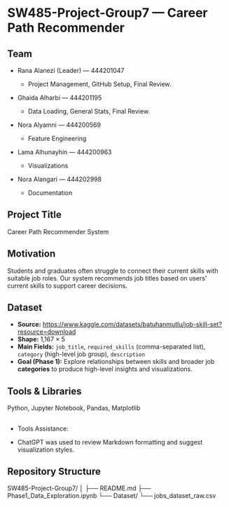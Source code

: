 # SW485-Project-Group7 — Career Path Recommender

## Team
* Rana Alanezi (Leader) — 444201047
  * Project Management, GitHub Setup, Final Review.

* Ghaida Alharbi — 444201195
  * Data Loading, General Stats, Final Review.

* Nora Alyamni — 444200569
  * Feature Engineering

* Lama Alhunayhin — 444200963
  * Visualizations

* Nora Alangari — 444202998
  * Documentation

## Project Title
Career Path Recommender System

## Motivation
Students and graduates often struggle to connect their current skills with suitable job roles.
Our system recommends job titles based on users' current skills to support career decisions.

## Dataset
- **Source:** https://www.kaggle.com/datasets/batuhanmutlu/job-skill-set?resource=download
- **Shape:** 1,167 × 5
- **Main Fields:** `job_title`, `required_skills` (comma-separated list), `category` (high-level job group), `description`
- **Goal (Phase 1):** Explore relationships between skills and broader job **categories** to produce high-level insights and visualizations.

## Tools & Libraries
Python, Jupyter Notebook, Pandas, Matplotlib

##
* Tools Assistance:
- ChatGPT was used to review Markdown formatting and suggest visualization styles.

## Repository Structure

SW485-Project-Group7/
│
├── README.md
├── Phase1_Data_Exploration.ipynb
└── Dataset/
    └── jobs_dataset_raw.csv

